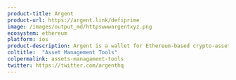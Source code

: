 ```yaml
---
product-title: Argent
product-url: https://argent.link/defiprime
image: /images/output_md/httpswwwargentxyz.png
ecosystem: ethereum
platform: ios
product-description: Argent is a wallet for Ethereum-based crypto-assets and apps.
coltitle:  "Asset Management Tools"
colpermalink: assets-managament-tools
twitter: https://twitter.com/argenthq
---
```

